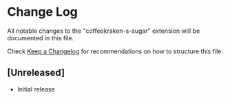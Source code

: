 # Change Log

All notable changes to the "coffeekraken-s-sugar" extension will be documented in this file.

Check [Keep a Changelog](http://keepachangelog.com/) for recommendations on how to structure this file.

## [Unreleased]

- Initial release